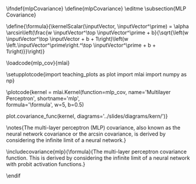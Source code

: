 \ifndef{mlpCovariance}
\define{mlpCovariance}
\editme
\subsection{MLP Covariance}

\define{\formula}{\kernelScalar(\inputVector, \inputVector^\prime) = \alpha \arcsin\left(\frac{w \inputVector^\top \inputVector^\prime + b}{\sqrt{\left(w \inputVector^\top \inputVector + b + 1\right)\left(w \left.\inputVector^\prime\right.^\top \inputVector^\prime + b + 1\right)}}\right)}

\loadcode{mlp_cov}{mlai}

\setupplotcode{import teaching_plots as plot
import mlai
import numpy as np}

\plotcode{kernel = mlai.Kernel(function=mlp_cov,
                     name='Multilayer Perceptron',
                     shortname='mlp',					 
                     formula='\formula',
					 w=5, b=0.5)
					 
plot.covariance_func(kernel, diagrams='../slides/diagrams/kern/')}


\notes{The multi-layer perceptron (MLP) covariance, also known as the neural network covariance or the arcsin covariance, is derived by considering the infinite limit of a neural network.} 


\includecovariance{mlp}{\formula}{The multi-layer perceptron covariance function. This is derived by considering the infinite limit of a neural network with probit activation functions.}

\endif
